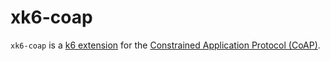 # xk6-coap

`xk6-coap` is a [k6 extension](https://k6.io/docs/extensions/) for the
[Constrained Application Protocol
(CoAP)](https://www.rfc-editor.org/rfc/rfc7252).
